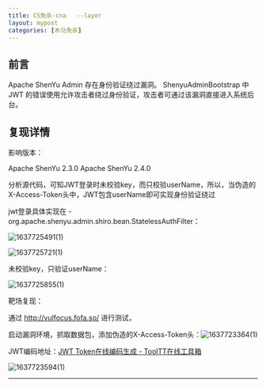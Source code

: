```yaml
---
title: CS免杀-cna   --layer
layout: mypost
categories: [木马免杀]
---    
```


## 前言

Apache ShenYu Admin 存在身份验证绕过漏洞。 ShenyuAdminBootstrap 中 JWT 的错误使用允许攻击者绕过身份验证，攻击者可通过该漏洞直接进入系统后台。  <!--主要是阐述存在的问题，将问题描述清楚，可适当引出解决方案-->

## 复现详情

影响版本：

Apache ShenYu 2.3.0
Apache ShenYu 2.4.0

分析源代码，可知JWT登录时未校验key，而只校验userName，所以，当伪造的X-Access-Token头中，JWT包含userName即可实现身份验证绕过

jwt登录具体实现在 - org.apache.shenyu.admin.shiro.bean.StatelessAuthFilter：

![1637725491(1)](1637725491(1).jpg)

![1637725721(1)](1637725721(1).png)

未校验key，只验证userName：

![1637725855(1)](1637725855(1).png)

靶场复现：

通过 http://vulfocus.fofa.so/ 进行测试，

启动漏洞环境，抓取数据包，添加伪造的X-Access-Token头：![1637723364(1)](1637723364(1).png)


JWT编码地址：[JWT Token在线编码生成 - ToolTT在线工具箱](https://tooltt.com/jwt-encode/)

![1637723594(1)](1637723594(1).png)

---
